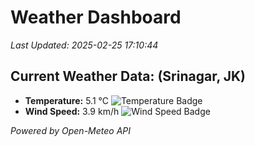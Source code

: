 
# Weather Dashboard

_Last Updated: 2025-02-25 17:10:44_

## Current Weather Data: (Srinagar, JK)
- **Temperature:** 5.1 °C ![Temperature Badge](https://img.shields.io/badge/Temperature-Low%20Temp-blue)
- **Wind Speed:** 3.9 km/h ![Wind Speed Badge](https://img.shields.io/badge/Wind%20Speed-Light%20Wind-blue)

*Powered by Open-Meteo API*
